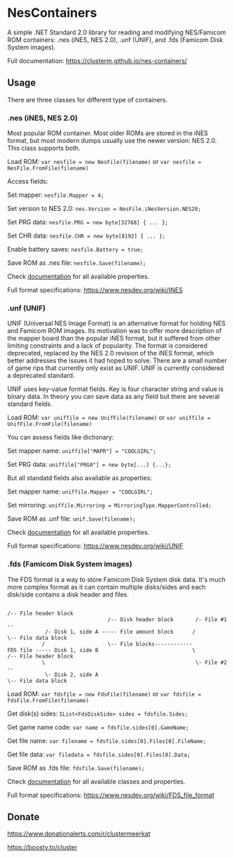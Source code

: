# NesContainers
A simple .NET Standard 2.0 library for reading and modifying NES/Famicom ROM containers: .nes (iNES, NES 2.0), .unf (UNIF), and .fds (Famicom Disk System images).

Full documentation: https://clusterm.github.io/nes-containers/

## Usage

There are three classes for different type of containers.

### .nes (iNES, NES 2.0)

Most popular ROM container. Most older ROMs are stored in the iNES format, but most modern dumps usually use the newer version: NES 2.0. This class supports both.

Load ROM: `var nesfile = new NesFile(filename)` or `var nesfile = NesFile.FromFile(filename)`

Access fields:

Set mapper: `nesfile.Mapper = 4;`

Set version to NES 2.0: `nes.Version = NesFile.iNesVersion.NES20;`

Set PRG data: `nesfile.PRG = new byte[32768] { ... };`

Set CHR data: `nesfile.CHR = new byte[8192] { ... };`

Enable battery saves: `nesfile.Battery = true;`

Save ROM as .nes file: `nesfile.Save(filename);`

Check [documentation](https://clusterm.github.io/nes-containers/classcom_1_1clusterrr_1_1_famicom_1_1_containers_1_1_nes_file.html) for all available properties.

Full format specifications: https://www.nesdev.org/wiki/INES

### .unf (UNIF)

UNIF (Universal NES Image Format) is an alternative format for holding NES and Famicom ROM images. Its motivation was to offer more description of the mapper board than the popular iNES format, but it suffered from other limiting constraints and a lack of popularity. The format is considered deprecated, replaced by the NES 2.0 revision of the iNES format, which better addresses the issues it had hoped to solve. There are a small number of game rips that currently only exist as UNIF. UNIF is currently considered a deprecated standard.

UNIF uses key-value format fields. Key is four character string and value is binary data. In theory you can save data as any field but there are several standard fields.

Load ROM: `var uniffile = new UnifFile(filename)` or `var uniffile = UnifFile.FromFile(filename)`

You can assess fields like dictionary:

Set mapper name: `uniffile["MAPR"] = "COOLGIRL";`

Set PRG data: `uniffile["PRG0"] = new byte[...] {...};`

But all standatd fields also available as properties:

Set mapper name: `uniffile.Mapper = "COOLGIRL";`

Set mirroring: `uniffile.Mirroring = MirroringType.MapperControlled;`

Save ROM as .unf file: `unif.Save(filename);`

Check [documentation](https://clusterm.github.io/nes-containers/classcom_1_1clusterrr_1_1_famicom_1_1_containers_1_1_unif_file.html) for all available properties.

Full format specifications: https://www.nesdev.org/wiki/UNIF

### .fds (Famicom Disk System images)

The FDS format is a way to store Famicom Disk System disk data. It's much more complex format as it can contain multiple disks/sides and each disk/side contains a disk header and files.
                                                     
```
                                                                         /-- File header block
                                /-- Disk header block       /- File #1 --
            /- Disk 1, side A ----- File amount block      /             \-- File data block
           /                    \-- File blocks------------
FDS file ----- Disk 1, side B                              \             /-- File header block
           \                                                \- File #2 --
            \- Disk 2, side A                                            \-- File data block
```

Load ROM: `var fdsfile = new FdsFile(filename)` or `var fdsfile = FdsFile.FromFile(filename)`

Get disk(s) sides: `IList<FdsDiskSide> sides = fdsfile.Sides;`

Get game name code: `var name = fdsfile.sides[0].GameName;`

Get file name: `var filename = fdsfile.sides[0].Files[0].FileName;`

Get file data: `var filedata = fdsfile.sides[0].Files[0].Data;`

Save ROM as .fds file: `fdsfile.Save(filename);`

Check [documentation](https://clusterm.github.io/nes-containers/classcom_1_1clusterrr_1_1_famicom_1_1_containers_1_1_fds_file.html) for all available classes and properties.

Full format specifications: https://www.nesdev.org/wiki/FDS_file_format

## Donate
https://www.donationalerts.com/r/clustermeerkat

https://boosty.to/cluster

